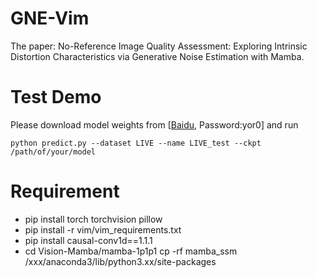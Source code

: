 # GNE-Vim
The paper: No-Reference Image Quality Assessment: Exploring Intrinsic Distortion Characteristics via Generative Noise Estimation with Mamba.
#
# Test Demo 
Please download model weights from [[Baidu](https://pan.baidu.com/s/1g5aAP4Ez3hx2-_3XK5A0yw), Password:yor0] and run
```
python predict.py --dataset LIVE --name LIVE_test --ckpt  /path/of/your/model
```
#
# Requirement
* pip install torch torchvision pillow
* pip install -r vim/vim_requirements.txt
* pip install causal-conv1d==1.1.1
* cd Vision-Mamba/mamba-1p1p1  cp -rf mamba_ssm /xxx/anaconda3/lib/python3.xx/site-packages

